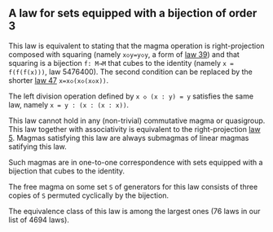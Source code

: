 ## A law for sets equipped with a bijection of order 3

This law is equivalent to stating that the magma operation is right-projection composed with squaring (namely `x◇y=y◇y`, a form of [law 39](https://teorth.github.io/equational_theories/implications/?39)) and that squaring is a bijection `f: M→M` that cubes to the identity (namely `x = f(f(f(x)))`, law 5476400).  The second condition can be replaced by the shorter [law 47](https://teorth.github.io/equational_theories/implications/?47) `x=x◇(x◇(x◇x))`.

The left division operation defined by `x ◇ (x : y) = y` satisfies the same law, namely `x = y : (x : (x : x))`.

This law cannot hold in any (non-trivial) commutative magma or quasigroup.  This law together with associativity is equivalent to the right-projection [law 5](https://teorth.github.io/equational_theories/implications/?5).  Magmas satisfying this law are always submagmas of linear magmas satifying this law.

Such magmas are in one-to-one correspondence with sets equipped with a bijection that cubes to the identity.

The free magma on some set `S` of generators for this law consists of three copies of `S` permuted cyclically by the bijection.

The equivalence class of this law is among the largest ones (76 laws in our list of 4694 laws).
